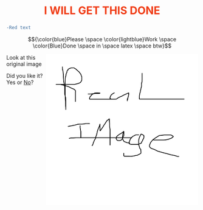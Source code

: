 <h1 style="color:#f03c15;" align=center>I WILL GET THIS DONE</h1>

```diff
-Red text
```
$${\color{blue}Please \space \color{lightblue}Work \space \color{Blue}Done \space in \space latex \space btw}$$
<!-- I Did colour in 3 differant ways just incase (insert suitable emoji here) -->

<img src="https://github.com/PhuTurtle/Knes381/blob/main/image%20REAL.png" align="right" width="400px"/>
 Look at this original image


Did you like it?
Yes or [No](https://github.com/PhuTurtle/Knes381/blob/main/do%20not%20read%20me.md)?

<br clear="right"/>

